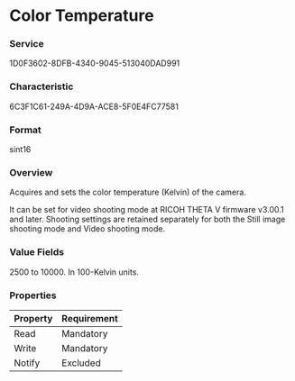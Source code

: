 # Color Temperature

### Service

1D0F3602-8DFB-4340-9045-513040DAD991

### Characteristic

6C3F1C61-249A-4D9A-ACE8-5F0E4FC77581

### Format

sint16

### Overview

Acquires and sets the color temperature (Kelvin) of the camera.

It can be set for video shooting mode at RICOH THETA V firmware v3.00.1 and later. Shooting settings are retained separately for both the Still image shooting mode and Video shooting mode.

### Value Fields

2500 to 10000. In 100-Kelvin units.

### Properties

| Property | Requirement |
|:--|:--|
| Read | Mandatory |
| Write | Mandatory |
| Notify | Excluded |
